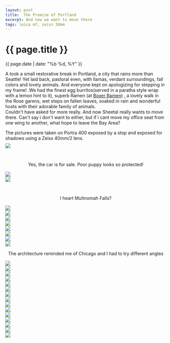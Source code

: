 ```yaml
---
layout: post
title:  The Promise of Portland
excerpt: And now we want to move there
tags: leica m7, zeiss 50mm
---
```




{{ page.title }}
================
<div class="pdate"> {{ page.date | date: "%b %d, %Y" }} </div>


<div class="row">
<div class="col-xs-12">
<p>
A took  a small restorative break in Portland, a city that rains more than Seattle! Yet laid back, pastoral even, with llamas,
verdant surroundings, fall colors and lovely animals. And everyone kept on apologizing for stepping in my frame! 
.We had the finest egg burritos(served in a paratha style wrap with a lemon hint to it), superb Ramen (at <a href="http://www.boxerramen.com/"> Boxer Ramen</a>)
, a lovely walk in the Rose garens, wet steps on fallen leaves, soaked in rain and wonderful hosts with their adorable family of animals.
<br/>
Couldn't have asked for more really. And now Sheetal really wants to move there. Can't say i don't want to either, but
if i cant move  my office seat from one wing to another, what hope to leave the Bay Area?
</p>
The pictures were taken on Portra 400 exposed by a stop and exposed for shadows using a Zeiss 40mm/2 lens.

<div class="row row-centered">
<div class="col-xs-11 col-centered">

<div id="demo6" class="flex-images" style="padding-top:0.5em;">

<div class="item" data-w="900" data-h="599" data-solo="y">
	<div class="img"><a href="https://docs.google.com/uc?id=0B6d70FmpKIi1YjY4V1JuYUhtME0"><img src="https://docs.google.com/uc?id=0B6d70FmpKIi1V0pkMTNDN2hWSm8" data-src="https://docs.google.com/uc?id=0B6d70FmpKIi1emxXMUhBTUR5dVE"></a></div>
</div>

<p style="padding-top:2em;text-align:center;float:center;">
Yes, the car is for sale. Poor puppy looks so protected!
</p>

<div class="item" data-w="900" data-h="601">
	<div class="img"><a href="https://docs.google.com/uc?id=0B6d70FmpKIi1MWVqMktlOUs4eGs"><img src="https://docs.google.com/uc?id=0B6d70FmpKIi1V0pkMTNDN2hWSm8" data-src="https://docs.google.com/uc?id=0B6d70FmpKIi1cllUdFlzUFJJMW8"></a></div>
</div>
<div class="item" data-w="601" data-h="900">
	<div class="img"><a href="https://docs.google.com/uc?id=0B6d70FmpKIi1eWh0cGVFbjF3RW8"><img src="https://docs.google.com/uc?id=0B6d70FmpKIi1V0pkMTNDN2hWSm8" data-src="https://docs.google.com/uc?id=0B6d70FmpKIi1c09HcEVsZ0VJV0U"></a></div>
</div>
<p style="padding-top:2em;text-align:center;float:center;">
I heart Multnomah Falls?
</p>


<div class="item" data-w="601" data-h="900">
	<div class="img"><a href="https://docs.google.com/uc?id=0B6d70FmpKIi1SkVTdmdpTEo3M2c"><img src="https://docs.google.com/uc?id=0B6d70FmpKIi1V0pkMTNDN2hWSm8" data-src="https://docs.google.com/uc?id=0B6d70FmpKIi1TnlvVVNja2ZzTlU"></a></div>
</div>
<div class="item" data-w="601" data-h="900">
	<div class="img"><a href="https://docs.google.com/uc?id=0B6d70FmpKIi1Zl9YaWFXeUhOLWM"><img src="https://docs.google.com/uc?id=0B6d70FmpKIi1V0pkMTNDN2hWSm8" data-src="https://docs.google.com/uc?id=0B6d70FmpKIi1MnNPTkRsMGYwT2c"></a></div>
</div>
<div class="item" data-w="601" data-h="900">
	<div class="img"><a href="https://docs.google.com/uc?id=0B6d70FmpKIi1Y3J6aG1uM1RBNFk"><img src="https://docs.google.com/uc?id=0B6d70FmpKIi1V0pkMTNDN2hWSm8" data-src="https://docs.google.com/uc?id=0B6d70FmpKIi1OVpTNFFJUFoyVkE"></a></div>
</div>
<div class="item" data-w="900" data-h="601">
	<div class="img"><a href="https://docs.google.com/uc?id=0B6d70FmpKIi1ZHNRVEtjb215b2c"><img src="https://docs.google.com/uc?id=0B6d70FmpKIi1V0pkMTNDN2hWSm8" data-src="https://docs.google.com/uc?id=0B6d70FmpKIi1RUQ5c2xvUjBMTXc"></a></div>
</div>
<div class="item" data-w="900" data-h="601">
	<div class="img"><a href="https://docs.google.com/uc?id=0B6d70FmpKIi1MGtkekEzTmxqVFE"><img src="https://docs.google.com/uc?id=0B6d70FmpKIi1V0pkMTNDN2hWSm8" data-src="https://docs.google.com/uc?id=0B6d70FmpKIi1bExJV1lwYnR6cXc"></a></div>
</div>
<div class="item" data-w="900" data-h="601" data-flush="y">
	<div class="img"><a href="https://docs.google.com/uc?id=0B6d70FmpKIi1UV9uY08ybXNEYmM"><img src="https://docs.google.com/uc?id=0B6d70FmpKIi1V0pkMTNDN2hWSm8" data-src="https://docs.google.com/uc?id=0B6d70FmpKIi1OXMwM3A1V3hsX0E"></a></div>
</div>
<div class="item" data-w="900" data-h="598" data-flush="y">
	<div class="img"><a href="https://docs.google.com/uc?id=0B6d70FmpKIi1RzhXbDgwYU5rVDQ"><img src="https://docs.google.com/uc?id=0B6d70FmpKIi1V0pkMTNDN2hWSm8" data-src="https://docs.google.com/uc?id=0B6d70FmpKIi1UzRmYktxa0ZYbms"></a></div>
</div>
<div class="item" data-w="601" data-h="900" data-sqz="y">
	<div class="img"><a href="https://docs.google.com/uc?id=0B6d70FmpKIi1c202R0NrUF93bk0"><img src="https://docs.google.com/uc?id=0B6d70FmpKIi1V0pkMTNDN2hWSm8" data-src="https://docs.google.com/uc?id=0B6d70FmpKIi1MXV1a2NZN3NZOTQ"></a></div>
</div>
<p style="text-align:center;float:center;">
The architecture reminded me of Chicago and I had to try different angles
</p>


<div class="item" data-w="900" data-h="601">
	<div class="img"><a href="https://docs.google.com/uc?id=0B6d70FmpKIi1YllrSFY3ajdGakE"><img src="https://docs.google.com/uc?id=0B6d70FmpKIi1V0pkMTNDN2hWSm8" data-src="https://docs.google.com/uc?id=0B6d70FmpKIi1d3BTVkJKWDVOdDQ"></a></div>
</div>
<div class="item" data-w="601" data-h="900">
	<div class="img"><a href="https://docs.google.com/uc?id=0B6d70FmpKIi1Q0tCTGswLVpjX0k"><img src="https://docs.google.com/uc?id=0B6d70FmpKIi1V0pkMTNDN2hWSm8" data-src="https://docs.google.com/uc?id=0B6d70FmpKIi1VlZlcmRFN3pkWGc"></a></div>
</div>
<div class="item" data-w="572" data-h="900">
	<div class="img"><a href="https://docs.google.com/uc?id=0B6d70FmpKIi1UWo5WVc2MDdZZ1E"><img src="https://docs.google.com/uc?id=0B6d70FmpKIi1V0pkMTNDN2hWSm8" data-src="https://docs.google.com/uc?id=0B6d70FmpKIi1NGxOLXlQRmNRSVk"></a></div>
</div>
<div class="item" data-w="601" data-h="900">
	<div class="img"><a href="https://docs.google.com/uc?id=0B6d70FmpKIi1VVdCTUdqcUFPTlU"><img src="https://docs.google.com/uc?id=0B6d70FmpKIi1V0pkMTNDN2hWSm8" data-src="https://docs.google.com/uc?id=0B6d70FmpKIi1bWczQ0h3WWZrTkU"></a></div>
</div>
<div class="item" data-w="900" data-h="601">
	<div class="img"><a href="https://docs.google.com/uc?id=0B6d70FmpKIi1b3k2ZzVhRmdDRmM"><img src="https://docs.google.com/uc?id=0B6d70FmpKIi1V0pkMTNDN2hWSm8" data-src="https://docs.google.com/uc?id=0B6d70FmpKIi1UW10aTdTaDZ1TVk"></a></div>
</div>
<div class="item" data-w="601" data-h="900">
	<div class="img"><a href="https://docs.google.com/uc?id=0B6d70FmpKIi1SDd5RW9vS0Q5SUE"><img src="https://docs.google.com/uc?id=0B6d70FmpKIi1V0pkMTNDN2hWSm8" data-src="https://docs.google.com/uc?id=0B6d70FmpKIi1RTFCZk9MZDlKdkk"></a></div>
</div>
<div class="item" data-w="900" data-h="601">
	<div class="img"><a href="https://docs.google.com/uc?id=0B6d70FmpKIi1T1RZMS1qSWV6bFk"><img src="https://docs.google.com/uc?id=0B6d70FmpKIi1V0pkMTNDN2hWSm8" data-src="https://docs.google.com/uc?id=0B6d70FmpKIi1LWNkSmdQbmxBbDA"></a></div>
</div>
<div class="item" data-w="601" data-h="900" data-flush="y">
	<div class="img"><a href="https://docs.google.com/uc?id=0B6d70FmpKIi1RDRmWDNHNUZTRlE"><img src="https://docs.google.com/uc?id=0B6d70FmpKIi1V0pkMTNDN2hWSm8" data-src="https://docs.google.com/uc?id=0B6d70FmpKIi1RHdPWmxZUGlSemc"></a></div>
</div>
<div class="item" data-w="601" data-h="900" data-sqz="y">
	<div class="img"><a href="https://docs.google.com/uc?id=0B6d70FmpKIi1bDZMaTF4em9DcXc"><img src="https://docs.google.com/uc?id=0B6d70FmpKIi1V0pkMTNDN2hWSm8" data-src="https://docs.google.com/uc?id=0B6d70FmpKIi1NzJGZk02Zmk1SEE"></a></div>
</div>
<div class="item" data-w="900" data-h="601" data-flush="y">
	<div class="img"><a href="https://docs.google.com/uc?id=0B6d70FmpKIi1d0s4Y0I3UENmb1U"><img src="https://docs.google.com/uc?id=0B6d70FmpKIi1V0pkMTNDN2hWSm8" data-src="https://docs.google.com/uc?id=0B6d70FmpKIi1Y25IQzlqQ2p3Wk0"></a></div>
</div>
<div class="item" data-w="900" data-h="601" data-sqz="y">
	<div class="img"><a href="https://docs.google.com/uc?id=0B6d70FmpKIi1TDd0VmtLMDJ0VlU"><img src="https://docs.google.com/uc?id=0B6d70FmpKIi1V0pkMTNDN2hWSm8" data-src="https://docs.google.com/uc?id=0B6d70FmpKIi1cUw0RnN6X21XYkk"></a></div>
</div>
<div class="item" data-w="900" data-h="601">
	<div class="img"><a href="https://docs.google.com/uc?id=0B6d70FmpKIi1WDJqQVU1azZmTGM"><img src="https://docs.google.com/uc?id=0B6d70FmpKIi1V0pkMTNDN2hWSm8" data-src="https://docs.google.com/uc?id=0B6d70FmpKIi1bDNLNUVjWWxpRG8"></a></div>
</div>
<div class="item" data-w="900" data-h="601" data-flush="y">
	<div class="img"><a href="https://docs.google.com/uc?id=0B6d70FmpKIi1SzFMT2hrMENmdUE"><img src="https://docs.google.com/uc?id=0B6d70FmpKIi1V0pkMTNDN2hWSm8" data-src="https://docs.google.com/uc?id=0B6d70FmpKIi1ZGJOSm11S0ZZMXM"></a></div>
</div>
<div class="item" data-w="601" data-h="900" data-sqz="y">
	<div class="img"><a href="https://docs.google.com/uc?id=0B6d70FmpKIi1REF6a05IRGdsWWc"><img src="https://docs.google.com/uc?id=0B6d70FmpKIi1V0pkMTNDN2hWSm8" data-src="https://docs.google.com/uc?id=0B6d70FmpKIi1d0NLVVZiTUZGbEk"></a></div>
</div>
<div class="item" data-w="600" data-h="900">
	<div class="img"><a href="https://docs.google.com/uc?id=0B6d70FmpKIi1SUdfaF9xZ2l4b0U"><img src="https://docs.google.com/uc?id=0B6d70FmpKIi1V0pkMTNDN2hWSm8" data-src="https://docs.google.com/uc?id=0B6d70FmpKIi1SUdfaF9xZ2l4b0U"></a></div>
</div>

</div></div></div>


</div>
</div>

<script>
$('#demo6').flexImages({ rowHeight:700 , truncate: 0});
</script>








<!-- Ends op most -->
